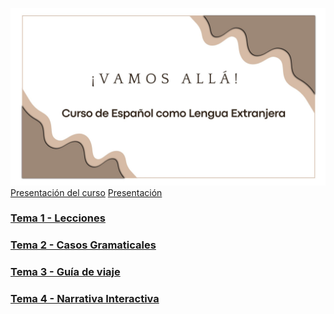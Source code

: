 ![Portada](./00-Introduccion/img/portada.jpg)
[Presentación del curso](/00-Introduccion/README.md)
<a href="/00-Introduccion/dist/Presentacion.pdf" target="_blank">Presentación</a>
### [Tema 1 - Lecciones](/01-Lecciones/)
### [Tema 2 - Casos Gramaticales](/02-Casos-Gramaticales/)
### [Tema 3 - Guía de viaje](/03-Guia%20de%20viaje/)
### [Tema 4 - Narrativa Interactiva](/04-Narrativa%20Interactiva/)